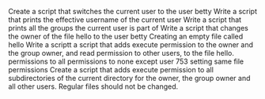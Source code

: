 Create a script that switches the current user to the user betty
Write a script that prints the effective username of the current user
Write a script that prints all the groups the current user is part of
Write a script that changes the owner of the file hello to the user betty
Creating an empty file called hello
Write a scriptt
a script that adds execute permission to the owner and the group owner, and read permission to other users, to the file hello.
permissions to all
permissions to none except user
753
setting same file permissions
Create a script that adds execute permission to all subdirectories of the current directory for the owner, the group owner and all other users. Regular files should not be changed.
